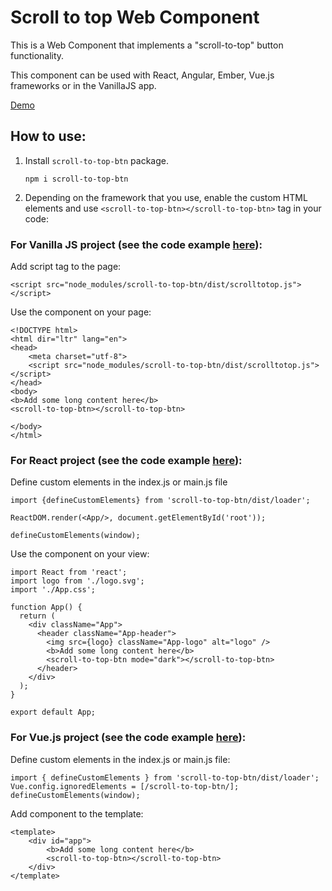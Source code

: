 # Scroll to top Web Component

This is a Web Component that implements a "scroll-to-top" button functionality.

This component can be used with React, Angular, Ember, Vue.js
frameworks or in the VanillaJS app.

[Demo](https://annmirosh.github.io/scroll-to-top/)

## How to use:

1. Install ```scroll-to-top-btn``` package.

    `npm i scroll-to-top-btn`

2. Depending on the framework that you use, enable the custom HTML elements and use ```<scroll-to-top-btn></scroll-to-top-btn>``` tag in your code:

### For Vanilla JS project (see the code example [here](https://github.com/annmirosh/scroll-to-top-demos/tree/master/vanilla-js-demo)):

Add script tag to the page:

```<script src="node_modules/scroll-to-top-btn/dist/scrolltotop.js"></script>```

Use the component on your page:

```
<!DOCTYPE html>
<html dir="ltr" lang="en">
<head>
    <meta charset="utf-8">
    <script src="node_modules/scroll-to-top-btn/dist/scrolltotop.js"></script>
</head>
<body>
<b>Add some long content here</b>
<scroll-to-top-btn></scroll-to-top-btn>

</body>
</html>
```

### For React project (see the code example [here](https://github.com/annmirosh/scroll-to-top-demos/tree/master/react-demo)):
Define custom elements in the index.js or main.js file


```
import {defineCustomElements} from 'scroll-to-top-btn/dist/loader';

ReactDOM.render(<App/>, document.getElementById('root'));

defineCustomElements(window);
```

Use the component on your view:

```
import React from 'react';
import logo from './logo.svg';
import './App.css';

function App() {
  return (
    <div className="App">
      <header className="App-header">
        <img src={logo} className="App-logo" alt="logo" />
        <b>Add some long content here</b>
        <scroll-to-top-btn mode="dark"></scroll-to-top-btn>
      </header>
    </div>
  );
}

export default App;
```

### For Vue.js project (see the code example [here](https://github.com/annmirosh/scroll-to-top-demos/tree/master/vue-demo)):

Define custom elements in the index.js or main.js file:

```
import { defineCustomElements } from 'scroll-to-top-btn/dist/loader';
Vue.config.ignoredElements = [/scroll-to-top-btn/];
defineCustomElements(window);
```

Add component to the template:

```
<template>
    <div id="app">
        <b>Add some long content here</b>
        <scroll-to-top-btn></scroll-to-top-btn>
    </div>
</template>
```
